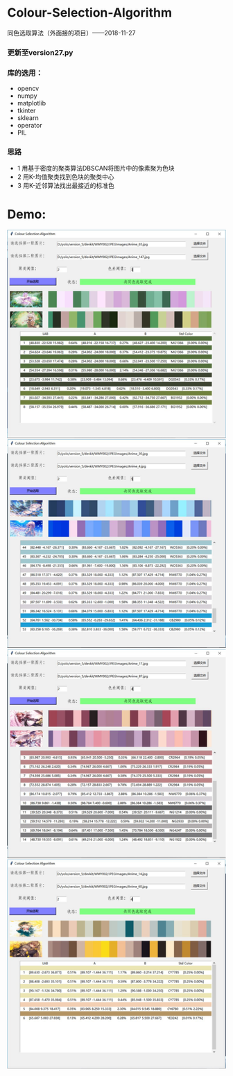 # Colour-Selection-Algorithm
同色选取算法（外面接的项目）——2018-11-27
### 更新至version27.py
### 库的选用：
- opencv
- numpy
- matplotlib
- tkinter
- sklearn
- operator
- PIL
### 思路
- 1 用基于密度的聚类算法DBSCAN将图片中的像素聚为色块
- 2 用K-均值聚类找到色块的聚类中心
- 3 用K-近邻算法找出最接近的标准色
# Demo:
![](images/5.jpg)
![](images/6.jpg)
![](images/7.jpg)
![](images/8.jpg)
